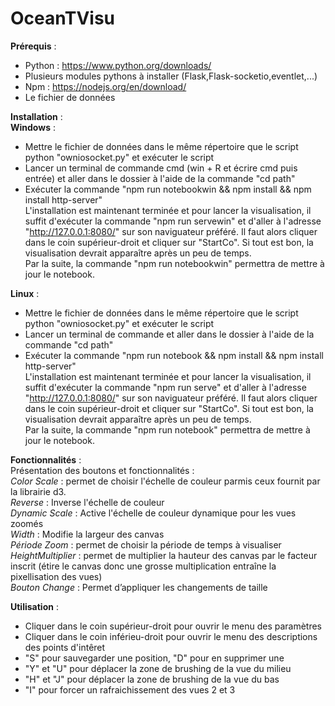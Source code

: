 # OceanTVisu
**Prérequis** :  
- Python : https://www.python.org/downloads/
- Plusieurs modules pythons à installer (Flask,Flask-socketio,eventlet,...)
- Npm : https://nodejs.org/en/download/
- Le fichier de données 

**Installation** :  
**Windows** :  
- Mettre le fichier de données dans le même répertoire que le script python "owniosocket.py" et exécuter le script  
- Lancer un terminal de commande cmd (win + R et écrire cmd puis entrée) et aller dans le dossier à l'aide de la commande "cd path"  
- Exécuter la commande "npm run notebookwin && npm install && npm install http-server"  
L'installation est maintenant terminée et pour lancer la visualisation, il suffit d'exécuter la commande "npm run servewin" et d'aller à l'adresse "http://127.0.0.1:8080/" sur son naviguateur préféré. Il faut alors cliquer dans le coin supérieur-droit et cliquer sur "StartCo". Si tout est bon, la visualisation devrait apparaître après un peu de temps.  
Par la suite, la commande "npm run notebookwin" permettra de mettre à jour le notebook.  

**Linux** :  
- Mettre le fichier de données dans le même répertoire que le script python "owniosocket.py" et exécuter le script  
- Lancer un terminal de commande et aller dans le dossier à l'aide de la commande "cd path"  
- Exécuter la commande "npm run notebook && npm install  && npm install http-server"  
L'installation est maintenant terminée et pour lancer la visualisation, il suffit d'exécuter la commande "npm run serve" et d'aller à l'adresse "http://127.0.0.1:8080/" sur son naviguateur préféré. Il faut alors cliquer dans le coin supérieur-droit et cliquer sur "StartCo". Si tout est bon, la visualisation devrait apparaître après un peu de temps.  
Par la suite, la commande "npm run notebook" permettra de mettre à jour le notebook.  

**Fonctionnalités** :  
Présentation des boutons et fonctionnalités :  
*Color Scale* : permet de choisir l'échelle de couleur parmis ceux fournit par la librairie d3.  
*Reverse* : Inverse l'échelle de couleur  
*Dynamic Scale* : Active l'échelle de couleur dynamique pour les vues zoomés  
*Width* : Modifie la largeur des canvas  
*Période Zoom* :  permet de choisir la période de temps à visualiser   
*HeightMultiplier* : permet de multiplier la hauteur des canvas par le facteur inscrit (étire le canvas donc une grosse multiplication entraîne la pixellisation des vues)  
*Bouton Change* : Permet d’appliquer les changements de taille  

**Utilisation** :  
- Cliquer dans le coin supérieur-droit pour ouvrir le menu des paramètres  
- Cliquer dans le coin inférieu-droit pour ouvrir le menu des descriptions des points d'intêret  
- "S" pour sauvegarder une position, "D" pour en supprimer une  
- "Y" et "U" pour déplacer la zone de brushing de la vue du milieu  
- "H" et "J" pour déplacer la zone de brushing de la vue du bas  
- "I" pour forcer un rafraichissement des vues 2 et 3  
